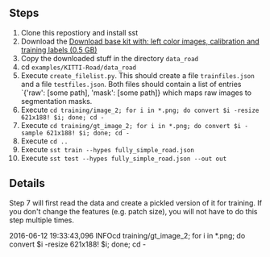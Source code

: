 ## Steps

1. Clone this repostiory and install sst
2. Download the [Download base kit with: left color images, calibration and training labels (0.5 GB)](http://www.cvlibs.net/datasets/kitti/eval_road.php)
3. Copy the downloaded stuff in the directory `data_road`
4. cd `examples/KITTI-Road/data_road`
5. Execute `create_filelist.py`. This should create a file `trainfiles.json`
   and a file `testfiles.json`. Both files should contain a list of entries
   `{'raw': [some path], 'mask': [some path]} which maps raw images to
   segmentation masks.
6. Execute `cd training/image_2; for i in *.png; do convert $i -resize 621x188! $i; done; cd -`
7. Execute `cd training/gt_image_2; for i in *.png; do convert $i -sample 621x188! $i; done; cd -`
8. Execute `cd ..`
9. Execute `sst train --hypes fully_simple_road.json`
10. Execute `sst test --hypes fully_simple_road.json --out out`


## Details

Step 7 will first read the data and create a pickled version of it for
training. If you don't change the features (e.g. patch size), you will not have
to do this step multiple times.

2016-06-12 19:33:43,096 INFOcd training/gt_image_2; for i in *.png; do convert $i -resize 621x188! $i; done; cd -